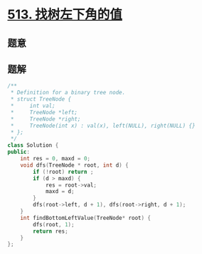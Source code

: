 #  [513. 找树左下角的值](https://leetcode.cn/problems/find-bottom-left-tree-value/)

## 题意



## 题解



```c++
/**
 * Definition for a binary tree node.
 * struct TreeNode {
 *     int val;
 *     TreeNode *left;
 *     TreeNode *right;
 *     TreeNode(int x) : val(x), left(NULL), right(NULL) {}
 * };
 */
class Solution {
public:
    int res = 0, maxd = 0;
    void dfs(TreeNode * root, int d) {
        if (!root) return ;
        if (d > maxd) {
            res = root->val;
            maxd = d;
        }
        dfs(root->left, d + 1), dfs(root->right, d + 1);
    }
    int findBottomLeftValue(TreeNode* root) {
        dfs(root, 1);
        return res;
    }
};
```



```python3

```

